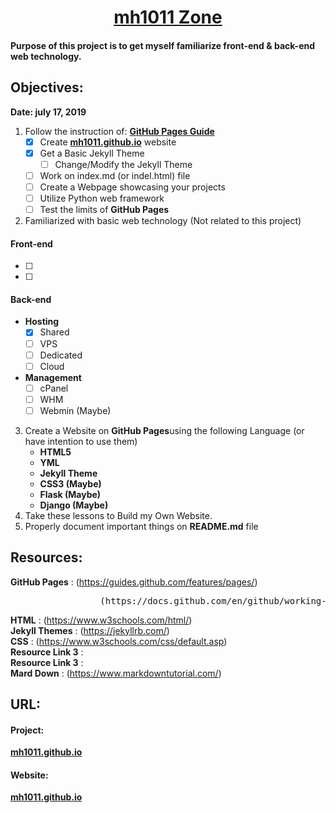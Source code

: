 #  <div align="center">[**mh1011 Zone**](https://mh1011.github.io/) </div>

#### Purpose of this project is to get myself familiarize front-end & back-end web technology.  

## Objectives:  
**Date: july 17, 2019**  
01. Follow the instruction of: [**GitHub Pages Guide**](https://guides.github.com/features/pages/)    
    - [x] Create [**mh1011.github.io**](https://mh1011.github.io/) website  
    - [x] Get a Basic Jekyll Theme  
      - [ ] Change/Modify the Jekyll Theme  
    - [ ] Work on index.md (or indel.html) file  
    - [ ] Create a Webpage showcasing your projects  
    - [ ] Utilize Python web framework  
    - [ ] Test the limits of **GitHub Pages**
02. Familiarized with basic web technology (Not related to this project)    
#### Front-end  
   - [ ]  
   - [ ]  
#### Back-end  
   - **Hosting**   
      - [x] Shared     
      - [ ] VPS  
      - [ ] Dedicated  
      - [ ] Cloud  
   - **Management**  
      - [ ] cPanel  
      - [ ] WHM  
      - [ ] Webmin (Maybe)  
03. Create a Website on **GitHub Pages**using the following Language (or have intention to use them)        
    - **HTML5**  
    - **YML**  
    - **Jekyll Theme**  
    - **CSS3 (Maybe)**  
    - **Flask (Maybe)**  
    - **Django (Maybe)**  
04. Take these lessons to Build my Own Website.    
05. Properly document important things on **README.md** file    


## Resources:  
**GitHub Pages**    : (https://guides.github.com/features/pages/)  
<pre>                 (https://docs.github.com/en/github/working-with-github-pages)  </pre>
**HTML**            : (https://www.w3schools.com/html/)  
**Jekyll Themes**   : (https://jekyllrb.com/)  
**CSS**             : (https://www.w3schools.com/css/default.asp)  
**Resource Link 3** :  
**Resource Link 3** :  
**Mard Down**       : (https://www.markdowntutorial.com/)    

## URL:  
#### Project:    
[**mh1011.github.io**](https://github.com/mh1011/mh1011.github.io)  
#### Website:  
[**mh1011.github.io**](https://mh1011.github.io/)  
